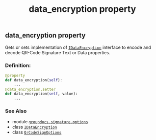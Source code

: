 ﻿---
title: data_encryption property
second_title: GroupDocs.Signature for Python via .NET API References
description: 
type: docs
url: /python-net/groupdocs.signature.options/qrcodesignoptions/data_encryption/
is_root: false
weight: 90
---

## data_encryption property


Gets or sets implementation of [`IDataEncryption`](/signature/python-net/groupdocs.signature.domain.extensions/idataencryption) interface to encode and decode QR-Code Signature Text or Data properties.
### Definition:
```python
@property
def data_encryption(self):
    ...
@data_encryption.setter
def data_encryption(self, value):
    ...
```

### See Also
* module [`groupdocs.signature.options`](../../)
* class [`IDataEncryption`](/signature/python-net/groupdocs.signature.domain.extensions/idataencryption)
* class [`QrCodeSignOptions`](/signature/python-net/groupdocs.signature.options/qrcodesignoptions)
